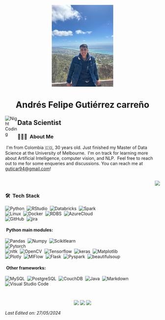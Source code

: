 <p align="center">
    <img width="200" src="https://github.com/Guticar94/Guticar94/blob/main/prof.png">
</p>
<h1 align="center"> Andrés Felipe Gutiérrez carreño </H1>

<img alt="Night Coding" src="./assets/Hand%20Wave.gif" width='40' align="left"/><h2>Data Scientist</h2>

<!-- ## &nbsp;Hello there! -->

### 👨🏻‍💻 &nbsp;About Me
&nbsp;I'm from Colombia 🇨🇴, 30 years old. Just finished my Master of Data Science at the University of Melbourne.
&nbsp;I'm on track for learning more about Artificial Intelligence, computer vision, and NLP.
&nbsp;Feel free to reach out to me for some enqueries and discussions. You can reach me at guticar94@gmail.com!

<br>
<div class="row">
<div class="column">
<img src="https://github-readme-stats-eight-theta.vercel.app/api?username=Guticar94&show_icons=true&include_all_commits=true&count_private=true" align="right"/>
</div>

<div class="column">    
<h3> 🛠 &nbsp;Tech Stack </h3>

![Python](https://img.shields.io/badge/-Python-05122A?style=flat&logo=python)&nbsp;
![RStudio](https://img.shields.io/badge/-RStudio-05122A?style=flat&logo=rstudio)&nbsp;
![Databricks](https://img.shields.io/badge/-Databricks-05122A?style=flat&logo=Databricks)&nbsp;
![Spark](https://img.shields.io/badge/-Spark-05122A?style=flat&logo=Spark)&nbsp;<br>
![Linux](https://img.shields.io/badge/Linux-05122A?style=flat&logo=linux)&nbsp;
![Docker](https://img.shields.io/badge/Docker-05122A?style=flat&logo=docker)&nbsp;
![RDBS](https://img.shields.io/badge/-RDBS-05122A?style=flat&logo=RDBS)&nbsp;
![AzureCloud](https://img.shields.io/badge/microsoft%20azure-05122A?style=flat&logo=microsoft-azure)&nbsp;<br>
![GitHub](https://img.shields.io/badge/-GitHub-05122A?style=flat&logo=github)&nbsp;
![jira](https://img.shields.io/badge/Jira-05122A?style=flat&logo=Jira)&nbsp;

<h4> &nbsp;Python main modules: </h4>

![Pandas](https://img.shields.io/badge/-Pandas-05122A?style=flat&logo=Pandas)&nbsp;
![Numpy](https://img.shields.io/badge/-Numpy-05122A?style=flat&logo=Numpy)&nbsp;
![Scikitlearn](https://img.shields.io/badge/scikit--learn-05122A?style=flat&logo=scikit-learn)&nbsp;<br>
![Pytorch](https://img.shields.io/badge/-Pytorch-05122A?style=flat&logo=Pytorch)&nbsp;<br>
![nltk](https://img.shields.io/badge/-nltk-05122A?style=flat&logo=nltk)&nbsp;
![OpenCV](https://img.shields.io/badge/-OpenCV-05122A?style=flat&logo=OpenCV)&nbsp;
![Tensorflow](https://img.shields.io/badge/TensorFlow-FF6F00?flat&logo=tensorflow&logoColor=white)&nbsp;
![keras](https://img.shields.io/badge/Keras-%23D00000.svg?style=flat&logo=Keras&logoColor=white)&nbsp;
![Matplotlib](https://img.shields.io/badge/Matplotlib-%23ffffff.svg?style=flat&logo=Matplotlib&logoColor=black)&nbsp;<br>
![Plotly](https://img.shields.io/badge/Plotly-%233F4F75.svg?style=flat&logo=plotly&logoColor=white)&nbsp;
![MlFlow](https://img.shields.io/badge/mlflow-%23d9ead3.svg?style=flat&logo=numpy&logoColor=blue)&nbsp;
![Flask](https://img.shields.io/badge/-Flask-05122A?style=flat&logo=flask)&nbsp;
![Pyspark](https://img.shields.io/badge/-Pyspark-05122A?style=flat&logo=pyspark)&nbsp;
![beautifulsoup](https://img.shields.io/badge/-beautifulsoup-05122A?style=flat&logo=beautifulsoup)&nbsp;

<h4> &nbsp;Other frameworks: </h4>

![MySQL](https://img.shields.io/badge/MySQL-005C84?style=flat&logo=mysql&logoColor=white)&nbsp;
![PostgreSQL](https://img.shields.io/badge/PostgreSQL-316192?style=flat&logo=postgresql&logoColor=white)&nbsp;
![CouchDB](https://img.shields.io/badge/couchDB-DA1F26?style=flat&logo=couchdb&logoColor=white)&nbsp;
![Java](https://img.shields.io/badge/-Java-05122A?style=flat&logo=openjdk&logoColor=FFA518)&nbsp;
![Markdown](https://img.shields.io/badge/-Markdown-05122A?style=flat&logo=markdown)&nbsp;
![Visual Studio Code](https://img.shields.io/badge/-Visual%20Studio%20Code-05122A?style=flat&logo=visual-studio-code&logoColor=007ACC)&nbsp;
</div>
</div>
<br>
<p align="center">
<a href="https://linkedin.com/in/62242378"><img src="https://img.shields.io/badge/-Andr%C3%A9s%20Guti%C3%A9rrez-0077B5?style=flat&logo=Linkedin&logoColor=white"/></a>
<a href="mailto:guticar94@gmail.com"><img src="https://img.shields.io/badge/-guticar94@gmail.com-D14836?style=flat&logo=Gmail&logoColor=white"/></a>
<a href="https://www.instagram.com/andres_gutierrez_94/"><img src="https://img.shields.io/badge/-@andres_gutierrez_94-E40171?style=flat&logo=Instagram&logoColor=white"/></a>
</p>

_Last Edited on: 27/05/2024_
